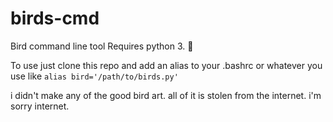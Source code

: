 # birds-cmd
Bird command line tool
Requires python 3. :snake:

To use just clone this repo and add an alias to your .bashrc or whatever you use like `alias bird='/path/to/birds.py'`

i didn't make any of the good bird art. all of it is stolen from the internet. i'm sorry internet.
